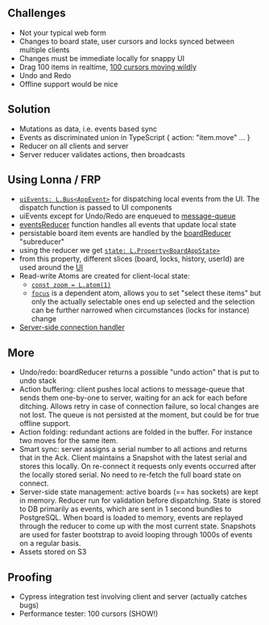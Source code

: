 ## Challenges

-   Not your typical web form
-   Changes to board state, user cursors and locks synced between multiple clients
-   Changes must be immediate locally for snappy UI
-   Drag 100 items in realtime, [100 cursors moving wildly](https://youtu.be/TRT9w5c0Rp0)
-   Undo and Redo
-   Offline support would be nice

## Solution

-   Mutations as data, i.e. events based sync
-   Events as discriminated union in TypeScript { action: "item.move" ... }
-   Reducer on all clients and server
-   Server reducer validates actions, then broadcasts

## Using Lonna / FRP

-   [`uiEvents: L.Bus<AppEvent>`](https://github.com/raimohanska/r-board/blob/master/frontend/src/store/board-store.ts#L45) for dispatching local events from the UI. The dispatch function is passed to UI components
-   uiEvents except for Undo/Redo are enqueued to [message-queue](https://github.com/raimohanska/r-board/blob/master/frontend/src/store/message-queue.ts)
-   [eventsReducer](https://github.com/raimohanska/r-board/blob/master/frontend/src/store/board-store.ts#L96) function handles all events that update local state
-   persistable board item events are handled by the [boardReducer](https://github.com/raimohanska/r-board/blob/master/common/src/board-reducer.ts) "subreducer"
-   using the reducer we get [`state: L.Property<BoardAppState>`](https://github.com/raimohanska/r-board/blob/master/frontend/src/store/board-store.ts#L180)
-   from this property, different slices (board, locks, history, userId) are used around the [UI](https://github.com/raimohanska/r-board/blob/master/frontend/src/board/BoardView.tsx#L56)
-   Read-write Atoms are created for client-local state:
    -   [`const zoom = L.atom(1)`](https://github.com/raimohanska/r-board/blob/master/frontend/src/board/BoardView.tsx#L61)
    -   [`focus`](https://github.com/raimohanska/r-board/blob/master/frontend/src/board/BoardView.tsx#L70) is a dependent atom, allows you to set "select these items" but only the actually selectable ones end up selected and the selection can be further narrowed when circumstances (locks for instance) change
-   [Server-side connection handler](https://github.com/raimohanska/r-board/blob/master/backend/src/connection-handler.ts)


## More

-   Undo/redo: boardReducer returns a possible "undo action" that is put to undo stack
-   Action buffering: client pushes local actions to message-queue that sends them one-by-one to server, waiting for an ack for each before ditching. Allows retry in case of connection failure, so local changes are not lost. The queue is not persisted at the moment, but could be for true offline support.
-   Action folding: redundant actions are folded in the buffer. For instance two moves for the same item.
-   Smart sync: server assigns a serial number to all actions and returns that in the Ack. Client maintains a Snapshot with the latest serial and stores this locally. On re-connect it requests only events occurred after the locally stored serial. No need to re-fetch the full board state on connect.
-   Server-side state management: active boards (== has sockets) are kept in memory. Reducer run for validation before dispatching. State is stored to DB primarily as events, which are sent in 1 second bundles to PostgreSQL. When board is loaded to memory, events are replayed through the reducer to come up with the most current state. Snapshots are used for faster bootstrap to avoid looping through 1000s of events on a regular basis.
-   Assets stored on S3

## Proofing

-   Cypress integration test involving client and server (actually catches bugs)
-   Performance tester: 100 cursors (SHOW!)
